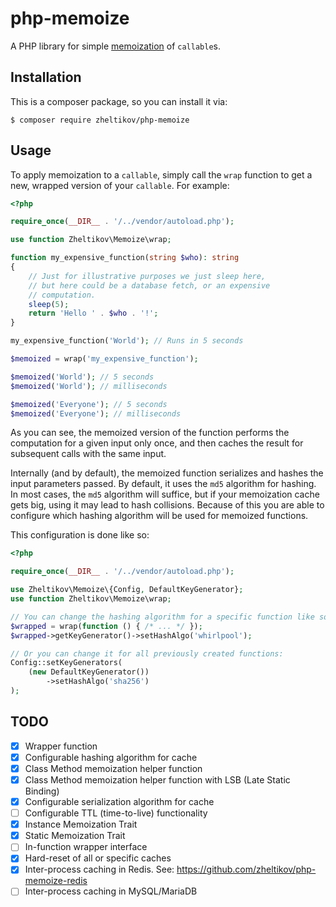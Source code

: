 # php-memoize

A PHP library for simple [memoization](https://en.wikipedia.org/wiki/Memoization) of `callable`s.

## Installation

This is a composer package, so you can install it via:

```shell
$ composer require zheltikov/php-memoize
```

## Usage

To apply memoization to a `callable`, simply call the `wrap` function to get a new, wrapped version of your `callable`.
For example:

```php
<?php

require_once(__DIR__ . '/../vendor/autoload.php');

use function Zheltikov\Memoize\wrap;

function my_expensive_function(string $who): string
{
    // Just for illustrative purposes we just sleep here,
    // but here could be a database fetch, or an expensive
    // computation.
    sleep(5);
    return 'Hello ' . $who . '!';
}

my_expensive_function('World'); // Runs in 5 seconds

$memoized = wrap('my_expensive_function');

$memoized('World'); // 5 seconds
$memoized('World'); // milliseconds

$memoized('Everyone'); // 5 seconds
$memoized('Everyone'); // milliseconds

```

As you can see, the memoized version of the function performs the computation for a given input only once, and then
caches the result for subsequent calls with the same input.

Internally (and by default), the memoized function serializes and hashes the input parameters passed. By default, it
uses the `md5` algorithm for hashing. In most cases, the `md5` algorithm will suffice, but if your memoization cache
gets big, using it may lead to hash collisions. Because of this you are able to configure which hashing algorithm will
be used for memoized functions.

This configuration is done like so:

```php
<?php

require_once(__DIR__ . '/../vendor/autoload.php');

use Zheltikov\Memoize\{Config, DefaultKeyGenerator};
use function Zheltikov\Memoize\wrap;

// You can change the hashing algorithm for a specific function like so:
$wrapped = wrap(function () { /* ... */ });
$wrapped->getKeyGenerator()->setHashAlgo('whirlpool');

// Or you can change it for all previously created functions:
Config::setKeyGenerators(
    (new DefaultKeyGenerator())
        ->setHashAlgo('sha256')
);

```

## TODO

- [x] Wrapper function
- [x] Configurable hashing algorithm for cache
- [X] Class Method memoization helper function
- [X] Class Method memoization helper function with LSB (Late Static Binding)
- [X] Configurable serialization algorithm for cache
- [ ] Configurable TTL (time-to-live) functionality
- [X] Instance Memoization Trait
- [X] Static Memoization Trait
- [ ] In-function wrapper interface
- [X] Hard-reset of all or specific caches
- [X] Inter-process caching in Redis. See: <https://github.com/zheltikov/php-memoize-redis>
- [ ] Inter-process caching in MySQL/MariaDB
